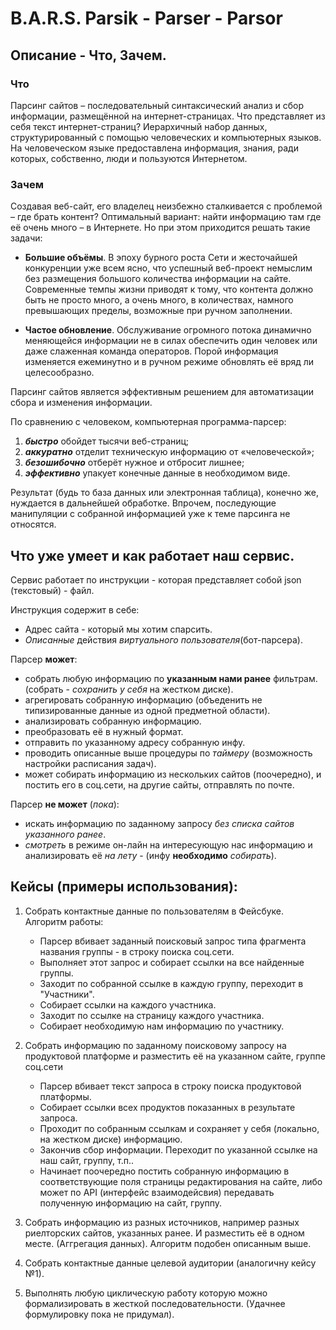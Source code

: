 # B.A.R.S. Parsik - Parser - Parsor
## Описание - Что, Зачем.
### Что
Парсинг сайтов – последовательный синтаксический анализ и сбор информации, размещённой на интернет-страницах. Что представляет из себя текст интернет-страниц? Иерархичный набор данных, структурированный с помощью человеческих и компьютерных языков. На человеческом языке предоставлена информация, знания, ради которых, собственно, люди и пользуются Интернетом.
### Зачем
Создавая веб-сайт, его владелец неизбежно сталкивается с проблемой – где брать контент? Оптимальный вариант: найти информацию там где её очень много – в Интернете. Но при этом приходится решать такие задачи:

* __Большие объёмы__. В эпоху бурного роста Сети и жесточайшей конкуренции уже всем ясно, что успешный веб-проект немыслим без размещения большого количества информации на сайте. Современные темпы жизни приводят к тому, что контента должно быть не просто много, а очень много, в количествах, намного превышающих пределы, возможные при ручном заполнении.

* __Частое обновление__. Обслуживание огромного потока динамично меняющейся информации не в силах обеспечить один человек или даже слаженная команда операторов. Порой информация изменяется ежеминутно и в ручном режиме обновлять её вряд ли целесообразно.

Парсинг сайтов является эффективным решением для автоматизации сбора и изменения информации.

По сравнению с человеком, компьютерная программа-парсер:

1. *__быстро__* обойдет тысячи веб-страниц;
2. *__аккуратно__* отделит техническую информацию от «человеческой»;
3. *__безошибочно__* отберёт нужное и отбросит лишнее;
4. *__эффективно__* упакует конечные данные в необходимом виде.

Результат (будь то база данных или электронная таблица), конечно же, нуждается в дальнейшей обработке. Впрочем, последующие манипуляции с собранной информацией уже к теме парсинга не относятся.

## Что уже умеет и как работает наш сервис.
Сервис работает по инструкции - которая представляет собой json (текстовый) - файл.

Инструкция содержит в себе:
* Адрес сайта - который мы хотим спарсить.
* _Описанные_ действия _виртуального пользователя_(бот-парсера).

Парсер __может__:
* собрать любую информацию по __указанным нами ранее__ фильтрам. (собрать - _сохранить у себя_ на жестком диске).
* агрегировать собранную информацию (объеденить не типизированные данные из одной предметной области).
* анализировать собранную информацию.
* преобразовать её в нужный формат.
* отправить по указанному адресу собранную инфу.
* проводить описанные выше процедуры по _таймеру_ (возможность настройки расписания задач).
* может собирать информацию из нескольких сайтов (поочередно), и постить его в соц.сети, на другие сайты, отправлять по почте.

Парсер __не может__ (_пока_):
* искать информацию по заданному запросу _без списка сайтов указанного ранее_.
* _смотреть_ в режиме он-лайн на интересующую нас информацию и анализировать её _на лету_ - (инфу __необходимо__ _собирать_).

## Кейсы (примеры использования):
1. Собрать контактные данные по пользователям в Фейсбуке. Алгоритм работы:
   * Парсер вбивает заданный поисковый запрос типа фрагмента названия группы - в строку поиска соц.сети.
   * Выполняет этот запрос и собирает ссылки на все найденные группы.
   * Заходит по собранной ссылке в каждую группу, переходит в "Участники".
   * Собирает ссылки на каждого участника.
   * Заходит по ссылке на страницу каждого участника.
   * Собирает необходимую нам информацию по участнику.

2. Собрать информацию по заданному поисковому запросу на продуктовой платформе и разместить её на указанном сайте, группе соц.сети
   * Парсер вбивает текст запроса в строку поиска продуктовой платформы.
   * Собирает ссылки всех продуктов показанных в результате запроса.
   * Проходит по собранным ссылкам и сохраняет у себя (локально, на жестком диске) информацию.
   * Закончив сбор информации. Переходит по указанной ссылке на наш сайт, группу, т.п..
   * Начинает поочередно постить собранную информацию в соответствующие поля страницы редактирования на сайте, либо может по API (интерфейс взаимодейсвия) передавать полученную информацию на сайт, группу.

3. Собрать информацию из разных источников, например разных риелторских сайтов, указанных ранее. И разместить её в одном месте. (Аггрегация данных). Алгоритм подобен описанным выше.

4. Собрать контактные данные целевой аудитории (аналогичну кейсу №1).

5. Выполнять любую циклическую работу которую можно формализировать в жесткой последовательности. (Удачнее формулировку пока не придумал).
